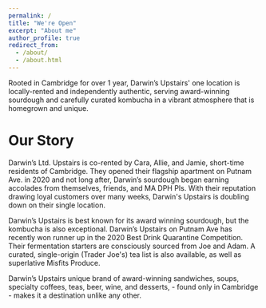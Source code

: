 ```yaml
---
permalink: /
title: "We're Open"
excerpt: "About me"
author_profile: true
redirect_from: 
  - /about/
  - /about.html
---
```


Rooted in Cambridge for over 1 year, Darwin’s Upstairs' one location is locally-rented and independently authentic, serving award-winning sourdough and carefully curated kombucha in a vibrant atmosphere that is homegrown and unique.

Our Story
======
Darwin’s Ltd. Upstairs is co-rented by Cara, Allie, and Jamie, short-time residents of Cambridge. They opened their flagship apartment on Putnam Ave. in 2020 and not long after, Darwin’s sourdough began earning accolades from themselves, friends, and MA DPH PIs.  With their reputation drawing loyal customers over many weeks, Darwin's Upstairs is doubling down on their single location.

Darwin’s Upstairs is best known for its award winning sourdough, but the kombucha is also exceptional.  Darwin’s Upstairs on Putnam Ave has recently won runner up in the 2020 Best Drink Quarantine Competition.  Their fermentation starters are consciously sourced from Joe and Adam.  A curated, single-origin (Trader Joe's) tea list is also available, as well as superlative Misfits Produce.

Darwin’s Upstairs unique brand of award-winning sandwiches, soups, specialty coffees, teas, beer, wine, and desserts, - found only in Cambridge - makes it a destination unlike any other.

